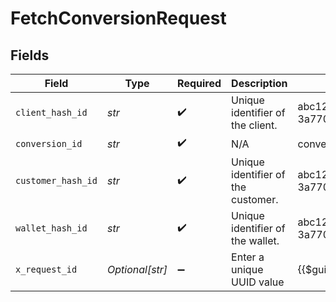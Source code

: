 # FetchConversionRequest


## Fields

| Field                                | Type                                 | Required                             | Description                          | Example                              |
| ------------------------------------ | ------------------------------------ | ------------------------------------ | ------------------------------------ | ------------------------------------ |
| `client_hash_id`                     | *str*                                | :heavy_check_mark:                   | Unique identifier of the client.     | abc12345-5d6e-0a8b-c8d7-3a7706a0c312 |
| `conversion_id`                      | *str*                                | :heavy_check_mark:                   | N/A                                  | conversion_1234567890abcdefABCDEF    |
| `customer_hash_id`                   | *str*                                | :heavy_check_mark:                   | Unique identifier of the customer.   | abc12345-5d6e-0a8b-c8d7-3a7706a0c312 |
| `wallet_hash_id`                     | *str*                                | :heavy_check_mark:                   | Unique identifier of the wallet.     | abc12345-5d6e-0a8b-c8d7-3a7706a0c312 |
| `x_request_id`                       | *Optional[str]*                      | :heavy_minus_sign:                   | Enter a unique UUID value            | {{$guid}}                            |